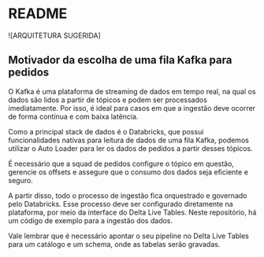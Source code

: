# README

![ARQUITETURA SUGERIDA]

## Motivador da escolha de uma fila Kafka para pedidos

O Kafka é uma plataforma de streaming de dados em tempo real, na qual os dados são lidos a partir de tópicos e podem ser processados imediatamente. Por isso, é ideal para casos em que a ingestão deve ocorrer de forma contínua e com baixa latência.

Como a principal stack de dados é o Databricks, que possui funcionalidades nativas para leitura de dados de uma fila Kafka, podemos utilizar o Auto Loader para ler os dados de pedidos a partir desses tópicos.

É necessário que a squad de pedidos configure o tópico em questão, gerencie os offsets e assegure que o consumo dos dados seja eficiente e seguro.

A partir disso, todo o processo de ingestão fica orquestrado e governado pelo Databricks. Esse processo deve ser configurado diretamente na plataforma, por meio da interface do Delta Live Tables. Neste repositório, há um código de exemplo para a ingestão dos dados.

Vale lembrar que é necessário apontar o seu pipeline no Delta Live Tables para um catálogo e um schema, onde as tabelas serão gravadas.
